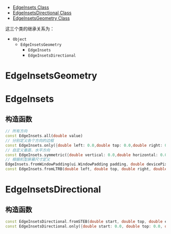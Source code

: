 
* [EdgeInsets Class](https://api.flutter.dev/flutter/painting/EdgeInsets-class.html)
* [EdgeInsetsDirectional Class](https://api.flutter.dev/flutter/painting/EdgeInsetsDirectional-class.html)
* [EdgeInsetsGeometry Class](https://api.flutter.dev/flutter/painting/EdgeInsetsGeometry-class.html)

这三个类的继承关系为：

* `Object`
	* `EdgeInsetsGeometry`
		* `EdgeInsets`
		* `EdgeInsetsDirectional`

# EdgeInsetsGeometry

# EdgeInsets

## 构造函数

```dart
// 所有方向
const EdgeInsets.all(double value)
// 分别定义各个方向的边框
const EdgeInsets.only({double left: 0.0,double top: 0.0,double right: 0.0,double bottom: 0.0})
// 自定义垂直、水平方向
const EdgeInsets.symmetric({double vertical: 0.0,double horizontal: 0.0})
// 根据机型屏幕尺寸定义
EdgeInsets.fromWindowPadding(ui.WindowPadding padding, double devicePixelRatio)
const EdgeInsets.fromLTRB(double left, double top, double right, double bottom)
```

# EdgeInsetsDirectional

## 构造函数

```dart
const EdgeInsetsDirectional.fromSTEB(double start, double top, double end, double bottom)
const EdgeInsetsDirectional.only({double start: 0.0, double top: 0.0, double end: 0.0, double bottom: 0.0})
```

